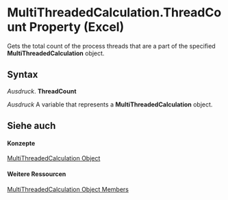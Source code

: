 
# MultiThreadedCalculation.ThreadCount Property (Excel)

Gets the total count of the process threads that are a part of the specified  **MultiThreadedCalculation** object.


## Syntax

 _Ausdruck_. **ThreadCount**

 _Ausdruck_ A variable that represents a **MultiThreadedCalculation** object.


## Siehe auch


#### Konzepte


[MultiThreadedCalculation Object](3f7bee4c-0ddd-b47f-5bea-b8e7507fae5a.md)
#### Weitere Ressourcen


[MultiThreadedCalculation Object Members](http://msdn.microsoft.com/library/e2e29b89-a387-ef79-3a25-37bc4943e1e1%28Office.15%29.aspx)